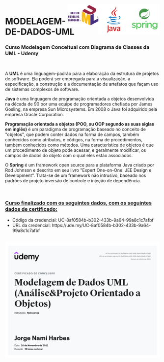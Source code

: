 <img src="logo-spring2.png" align="right" width="100">
<img src="logo-java.png" align="right" width="100">
<img src="UML_logo.svg.png" align="right" width="100">

# MODELAGEM-DE-DADOS-UML

<h3>Curso Modelagem Conceitual com Diagrama de Classes da UML - Udemy</h3>
<br>

A <strong>UML</strong> é uma linguagem-padrão para a elaboração da estrutura de projetos de software. Ela poderá ser empregada para a visualização, a especificação, a construção e a documentação de artefatos que façam uso de sistemas complexos de software.

<strong>Java</strong> é uma linguagem de programação orientada a objetos desenvolvida na década de 90 por uma equipe de programadores chefiada por James Gosling, na empresa Sun Microsystems. Em 2008 o Java foi adquirido pela empresa Oracle Corporation.

<strong>Programação orientada a objetos (POO, ou OOP segundo as suas siglas em inglês)</strong> é um paradigma de programação baseado no conceito de "objetos", que podem conter dados na forma de campos, também conhecidos como atributos, e códigos, na forma de procedimentos, também conhecidos como métodos. Uma característica de objetos é que um procedimento de objeto pode acessar, e geralmente modificar, os campos de dados do objeto com o qual eles estão associados.

O <strong>Spring</strong> é um framework open source para a plataforma Java criado por Rod Johnson e descrito em seu livro "Expert One-on-One: JEE Design e Development". Trata-se de um framework não intrusivo, baseado nos padrões de projeto inversão de controle e injeção de dependência.

<br>
<h3><u>Curso finalizado com os seguintes dados, com os seguintes dados de certificado:</u></h3>

<ul>
<li>Código da credencial: 	UC-8af0584b-b302-433b-9a64-99a8c1c7afbf</li>
<li>URL da credencial: 		https://ude.my/UC-8af0584b-b302-433b-9a64-99a8c1c7afbf</li>
</ul>
<br>

<img src="certificado-modelagemDeDados-UML-UC-8af0584b-b302-433b-9a64-99a8c1c7afbf.jpg" align="center" width="900">